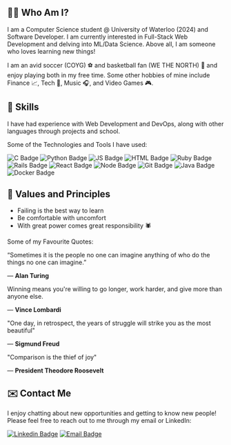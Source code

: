 ## 🧙‍♂️ Who Am I?

I am a Computer Science student @ University of Waterloo (2024) and Software Developer. I am currently interested in Full-Stack Web Development
and delving into ML/Data Science. Above all, I am someone who loves learning new things!

I am an avid soccer (COYG) ⚽️ and basketball fan (WE THE NORTH) 🏀 and enjoy playing both in my free time. Some other hobbies of mine include Finance 📈, Tech 🤖, Music 🎧, and Video Games 🎮.  

## 💪 Skills

I have had experience with Web Development and DevOps, along with other languages through projects and school.

Some of the Technologies and Tools I have used:

![C Badge](https://img.shields.io/badge/C/C++-000080?style=flat&logo=c&logoColor=darkgreen)
![Python Badge](https://img.shields.io/badge/Python-FFD43B?style=flat&logo=python&logoColor=darkgreen)
![JS Badge](https://img.shields.io/badge/JavaScript-323330?style=flat&logo=javascript&logoColor=F7DF1E)
![HTML Badge](https://img.shields.io/badge/HTML5-E34F26?style=flat&logo=html5&logoColor=white)
![Ruby Badge](https://img.shields.io/badge/Ruby-CC342D?style=flat&logo=ruby&logoColor=white)
![Rails Badge](https://img.shields.io/badge/Ruby_on_Rails-CC0000?style=flat&logo=ruby-on-rails&logoColor=white)
![React Badge](https://img.shields.io/badge/React.js-20232A?style=flat&logo=react&logoColor=61DAFB)
![Node Badge](https://img.shields.io/badge/Node.js-20232A?style=flat&logo=Node.js&logoColor=339933)
![Git Badge](https://img.shields.io/badge/GIT-E44C30?style=flat&logo=git&logoColor=white)
![Java Badge](https://img.shields.io/badge/Java-1E8CBE?style=flat&logo=Java&logoColor=white)
![Docker Badge](https://img.shields.io/badge/Docker-2CA5E0?style=flat&logo=docker&logoColor=white)

## 🤔 Values and Principles

- Failing is the best way to learn
- Be comfortable with uncomfort
- With great power comes great responsibility 🕷 

Some of my Favourite Quotes:

“Sometimes it is the people no one can imagine anything of who do the things no one can imagine.”

— **Alan Turing**

Winning means you're willing to go longer, work harder, and give more than anyone else. 

—  **Vince Lombardi**

"One day, in retrospect, the years of struggle will strike you as the most beautiful" 

— **Sigmund Freud**

"Comparison is the thief of joy"

— **President Theodore Roosevelt**

## ✉️ Contact Me 

I enjoy chatting about new opportunities and getting to know new people! Please feel free to reach out to me through my email or LinkedIn:

[![Linkedin Badge](https://img.shields.io/badge/-Suvasan-blue?style=flat&logo=Linkedin&logoColor=white)](https://www.linkedin.com/in/suvasank/)
[![Email Badge](https://img.shields.io/badge/s63krish@uwaterloo.ca-D14836?style=flat&logo=gmail&logoColor=white)](mailto:s63krish@uwaterloo.ca)
